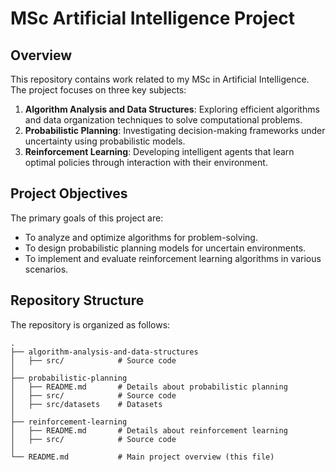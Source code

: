 # MSc Artificial Intelligence Project

## Overview
This repository contains work related to my MSc in Artificial Intelligence. The project focuses on three key subjects:

1. **Algorithm Analysis and Data Structures**: Exploring efficient algorithms and data organization techniques to solve computational problems.
2. **Probabilistic Planning**: Investigating decision-making frameworks under uncertainty using probabilistic models.
3. **Reinforcement Learning**: Developing intelligent agents that learn optimal policies through interaction with their environment.

## Project Objectives
The primary goals of this project are:
- To analyze and optimize algorithms for problem-solving.
- To design probabilistic planning models for uncertain environments.
- To implement and evaluate reinforcement learning algorithms in various scenarios.

## Repository Structure
The repository is organized as follows:

```
.
├── algorithm-analysis-and-data-structures
│   ├── src/            # Source code
│
├── probabilistic-planning
│   ├── README.md       # Details about probabilistic planning
│   ├── src/            # Source code
│   ├── src/datasets    # Datasets
│
├── reinforcement-learning
│   ├── README.md       # Details about reinforcement learning
│   ├── src/            # Source code
│
└── README.md           # Main project overview (this file)
